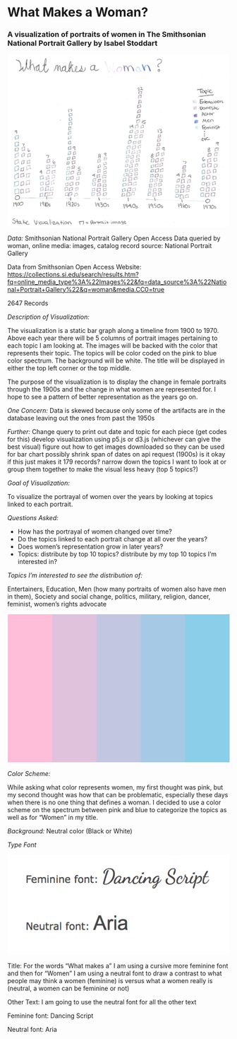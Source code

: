 # What Makes a Woman? 
### A visualization of portraits of women in The Smithsonian National Portrait Gallery by Isabel Stoddart

![](Images/What_makes_a_woman_prototype.png)

*Data:* Smithsonian National Portrait Gallery Open Access Data queried by woman, online media: images, catalog record source: National Portrait Gallery

Data from Smithsonian Open Access Website: https://collections.si.edu/search/results.htm?fq=online_media_type%3A%22Images%22&fq=data_source%3A%22National+Portrait+Gallery%22&q=woman&media.CC0=true

2647 Records

*Description of Visualization:*

The visualization is a static bar graph along a timeline from 1900 to 1970. Above each year there will be 5 columns of portrait images pertaining to each topic I am looking at. The images will be backed with the color that represents their topic. The topics will be color coded on the pink to blue color spectrum. The background will be white. The title will be displayed in either the top left corner or the top middle.

The purpose of the visualization is to display the change in female portraits through the 1900s and the change in what women are represented for. I hope to see a pattern of better representation as the years go on. 

*One Concern:* Data is skewed because only some of the artifacts are in the database leaving out the ones from past the 1950s

*Further:* 
Change query to print out date and topic for each piece (get codes for this)
develop visualization using p5.js or d3.js (whichever can give the best visual)
figure out how to get images downloaded so they can be used for bar chart
possibly shrink span of dates on api request (1900s) is it okay if this just makes it 179 records?
narrow down the topics I want to look at or group them together to make the visual less heavy (top 5 topics?)

*Goal of Visualization:*

To visualize the portrayal of women over the years by looking at topics linked to each portrait. 

*Questions Asked:*

* How has the portrayal of women changed over time? 
* Do the topics linked to each portrait change at all over the years?
* Does women’s representation grow in later years?
* Topics: distribute by top 10 topics? distribute by my top 10 topics I’m interested in?

*Topics I’m interested to see the distribution of:*

Entertainers, Education, Men (how many portraits of women also have men in them), Society and social change, politics, military, religion, dancer, feminist, women’s rights advocate

![](Images/ColorScheme.png)

*Color Scheme:*

While asking what color represents women, my first thought was pink, but my second thought was how that can be problematic, especially these days when there is no one thing that defines a woman. I decided to use a color scheme on the spectrum between pink and blue to categorize the topics as well as for “Women” in my title.

*Background:* Neutral color (Black or White)

*Type Font*

![](Images/TypeFont.png)

Title: For the words “What makes a” I am using a cursive more feminine font and then for “Women” I am using a neutral font to draw a contrast to what people may think a women (feminine) is versus what a women really is (neutral, a women can be feminine or not)

Other Text: I am going to use the neutral font for all the other text

Feminine font: Dancing Script

Neutral font: Aria
